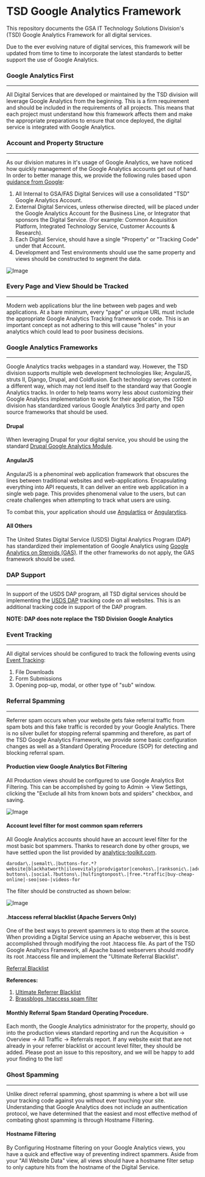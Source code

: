 # TSD Google Analytics Framework
This repository documents the GSA IT Technology Solutions Division's (TSD) Google Analytics Framework for all digital services.

Due to the ever evolving nature of digital services, this framework will be updated from time to time to incorporate the latest standards to better support the use of Google Analytics.



### Google Analytics First


---


All Digital Services that are developed or maintained by the TSD division will leverage Google Analytics from the beginning. This is a firm requirement and should be included in the requirements of all projects. This means that each project must understand how this framework affects them and make the appropriate preparations to ensure that once deployed, the digital service is integrated with Google Analytics.



### Account and Property Structure


---


As our division matures in it's usage of Google Analytics, we have noticed how quickly management of the Google Analytics accounts get out of hand. In order to better manage this, we provide the following rules based upon [guidance from Google](https://support.google.com/analytics/answer/1009618?hl=en):


1. All Internal to GSA/FAS Digital Services will use a consolidated "TSD" Google Analytics Account.
2. External Digital Services, unless otherwise directed, will be placed under the Google Analytics Account for the Business Line, or Integrator that sponsors the Digital Service. (For example: Common Acquisition Platform, Integrated Technology Service, Customer Accounts & Research).
3. Each Digital Service, should have a single "Property" or "Tracking Code" under that Account. 
4. Development and Test environments should use the same property and views should be constructed to segment the data.

![Image](/assets/ga-account-structure.png)





### Every Page and View Should be Tracked


---


Modern web applications blur the line between web pages and web applications. At a bare minimum, every "page" or unique URL must include the appropriate Google Analytics Tracking framework or code. This is an important concept as not adhering to this will cause "holes" in your analytics which could lead to poor business decisions.









### Google Analytics Frameworks


---


Google Analytics tracks webpages in a standard way. However, the TSD division supports multiple web development technologies like; AngularJS, struts II, Django, Drupal, and Coldfusion. Each technology serves content in a different way, which may not lend itself to the standard way that Google Analytics tracks. In order to help teams worry less about customizing their Google Analytics implementation to work for their application, the TSD division has standardized various Google Analytics 3rd party and open source frameworks that should be used.


#### Drupal
When leveraging Drupal for your digital service, you should be using the standard [Drupal Google Analytics Module](https://github.com/CardinalPath/gas).

#### AngularJS
AngularJS is a phenominal web application framework that obscures the lines between traditional websites and web-applications. Encapsulating everything into API requests, It can deliver an entire web application in a single web page. This provides phenomenal value to the users, but can create challenges when attempting to track what users are using.

To combat this, your application should use [Angulartics](http://luisfarzati.github.io/angulartics/) or [Angularytics](https://github.com/mgonto/angularytics).


#### All Others
The United States Digital Service (USDS) Digital Analytics Program (DAP) has standardized their implementation of Google Analytics using [Google Analytics on Steroids (GAS)](https://github.com/CardinalPath/gas). If the other frameworks do not apply, the GAS framework should be used.










### DAP Support


---


In support of the USDS DAP program, all TSD digital services should be implementing the [USDS DAP](http://www.digitalgov.gov/services/dap/) tracking code on all websites. This is an additional tracking code in support of the DAP program.

**NOTE: DAP does note replace  the TSD Division Google Analytics**








### Event Tracking


---


All digital services should be configured to track the following events using [Event Tracking](https://developers.google.com/analytics/devguides/collection/analyticsjs/events):


1. File Downloads
2. Form Submissions
3. Opening pop-up, modal, or other type of "sub" window.










### Referral Spamming


---


Referrer spam occurs when your website gets fake referral traffic from spam bots and this fake traffic is recorded by your Google Analytics. There is no silver bullet for stopping referral spamming and therefore, as part of the TSD Google Analytics Framework, we provide some basic configuration changes as well as a Standard Operating Procedure (SOP) for detecting and blocking referral spam.


#### Production view Google Analytics Bot Filtering
All Production views should be configured to use Google Analytics Bot Filtering. This can be accomplished by going to Admin -> View Settings, clicking the "Exclude all hits from known bots and spiders" checkbox, and saving. 


![Image](/assets/ga-bot-filtering.png)



#### Account level filter for most common spam referrers
All Google Analytics accounts should have an account level filter for the most basic bot spammers. Thanks to research done by other groups, we have settled upon the list provided by [analytics-toolkit.com](http://blog.analytics-toolkit.com/2015/guide-referrer-spam-google-analytics/).


	darodar\.|semalt\.|buttons-for.*?website|blackhatworth|ilovevitaly|prodvigator|cenokos\.|ranksonic\.|adcash\.|share.?buttons\.|social.?buttons\.|hulfingtonpost\.|free.*traffic|buy-cheap-online|-seo|seo-|videos-for



The filter should be constructed as shown below:

![Image](/assets/ga-bot-filtering2.png)



#### .htaccess referral blacklist (Apache Servers Only)
One of the best ways to prevent spammers is to stop them at the source. When providing a Digital Service using an Apache webserver, this is best accomplished through modifying the root .htaccess file. As part of the TSD Google Analtyics Framework, all Apache based webservers should modify its root .htaccess file and implement the "Ultimate Referral Blacklist".


[Referral Blacklist](/assets/ultimate-referrer-blacklist.txt)



**References:**

1. [Ultimate Referrer Blacklist](https://perishablepress.com/blacklist/ultimate-referrer-blacklist.txt)
2. [Brassblogs .htaccess spam filter](http://brassblogs.com/blog/htaccess-and-spam)




#### Monthly Referral Spam Standard Operating Procedure.
Each month, the Google Analytics administrator for the property, should go into the production views standard reporting and run the Acquisition -> Overview -> All Traffic -> Referrals report. If any website exist that are not already in your referrer blacklist or account level filter, they should be added. Please post an issue to this repository, and we will be happy to add your finding to the list!




### Ghost Spamming


---


Unlike direct referral spamming, ghost spamming is where a bot will use your tracking code against you without ever touching your site. Understanding that Google Analytics does not include an authentication protocol, we have determined that the easiest and most effective method of combating ghost spamming is through Hostname Filtering.



#### Hostname Filtering
By Configuring Hostname filtering on your Google Analytics views, you have a quick and effective way of preventing indirect spammers. Aside from your "All Website Data" view, all views should have a hostname filter setup to only capture hits from the hostname of the Digital Service.










